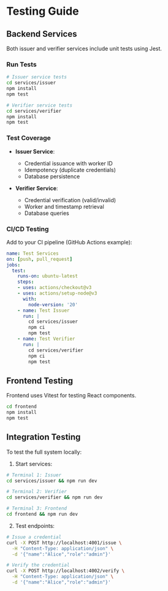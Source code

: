 # Testing Guide

## Backend Services

Both issuer and verifier services include unit tests using Jest.

### Run Tests

```bash
# Issuer service tests
cd services/issuer
npm install
npm test

# Verifier service tests  
cd services/verifier
npm install
npm test
```

### Test Coverage

- **Issuer Service**:
  - Credential issuance with worker ID
  - Idempotency (duplicate credentials)
  - Database persistence
  
- **Verifier Service**:
  - Credential verification (valid/invalid)
  - Worker and timestamp retrieval
  - Database queries

### CI/CD Testing

Add to your CI pipeline (GitHub Actions example):

```yaml
name: Test Services
on: [push, pull_request]
jobs:
  test:
    runs-on: ubuntu-latest
    steps:
    - uses: actions/checkout@v3
    - uses: actions/setup-node@v3
      with:
        node-version: '20'
    - name: Test Issuer
      run: |
        cd services/issuer
        npm ci
        npm test
    - name: Test Verifier
      run: |
        cd services/verifier
        npm ci
        npm test
```

## Frontend Testing

Frontend uses Vitest for testing React components.

```bash
cd frontend
npm install
npm test
```

## Integration Testing

To test the full system locally:

1. Start services:
```bash
# Terminal 1: Issuer
cd services/issuer && npm run dev

# Terminal 2: Verifier  
cd services/verifier && npm run dev

# Terminal 3: Frontend
cd frontend && npm run dev
```

2. Test endpoints:
```bash
# Issue a credential
curl -X POST http://localhost:4001/issue \
  -H "Content-Type: application/json" \
  -d '{"name":"Alice","role":"admin"}'

# Verify the credential
curl -X POST http://localhost:4002/verify \
  -H "Content-Type: application/json" \
  -d '{"name":"Alice","role":"admin"}'
```